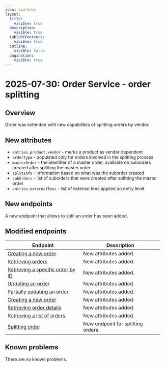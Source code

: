 ```yaml
---
icon: sparkles
layout:
  title:
    visible: true
  description:
    visible: true
  tableOfContents:
    visible: true
  outline:
    visible: false
  pagination:
    visible: true
---
```


# 2025-07-30: Order Service - order splitting

## Overview
Order was extended with new capabilities of splitting orders by vendor.

## New attributes
- `entries.product.vendor` - marks a product as vendor dependent
- `orderType` - populated only for orders involved in the splitting process
- `masterOrder` - the identifier of a master order, available on suborders created after splitting the master order
- `splitInfo` - information based on what was the suborder created
- `subOrders` - list of suborders that were created after splitting the master order
- `entries.externalFees` - list of external fees applied on entry level

## New endpoints
A new endpoint that allows to split an order has been added.


## Modified endpoints

| Endpoint                                                                                                                                                                                            | Description                        |
|-----------------------------------------------------------------------------------------------------------------------------------------------------------------------------------------------------|------------------------------------|
| [Creating a new order](https://developer.emporix.io/api-guides-and-references/orders/order/api-reference/orders-tenant-managed#post-order-v2-tenant-salesorders)                                    | New attributes added.              |
| [Retrieving orders](https://developer.emporix.io/api-references/api-guides-and-references/orders/order/api-reference/orders-tenant-managed)                                                         | New attributes added.              |
| [Retrieving a specific order by ID](https://developer.emporix.io/api-references/api-guides-and-references/orders/order/api-reference/orders-tenant-managed#get-order-v2-tenant-salesorders-orderid) | New attributes added.              |
| [Updating an order](https://developer.emporix.io/api-references/api-guides-and-references/orders/order/api-reference/orders-tenant-managed#put-order-v2-tenant-salesorders-orderid)                 | New attributes added.              |
| [Partially updating an order](https://developer.emporix.io/api-references/api-guides-and-references/orders/order/api-reference/orders-tenant-managed#patch-order-v2-tenant-salesorders-orderid)     | New attributes added.              |
| [Creating a new order](https://developer.emporix.io/api-references/api-guides-and-references/orders/order/api-reference/orders-customer-managed#post-order-v2-tenant-orders)                        | New attributes added.              |
| [Retrieving order details](https://developer.emporix.io/api-references/api-guides-and-references/orders/order/api-reference/orders-customer-managed#get-order-v2-tenant-orders-orderid)             | New attributes added.              |
| [Retrieving a list of orders](https://developer.emporix.io/api-references/api-guides-and-references/orders/order/api-reference/orders-customer-managed#get-order-v2-tenant-orders)                  | New attributes added.              |
| [Splitting order](https://developer.emporix.io/api-references/api-guides-and-references/orders/order/api-reference/orders-customer-managed#post-order-v2-tenant-salesorders-orderid-split)          | New endpoint for splitting orders. |


## Known problems

There are no known problems.
